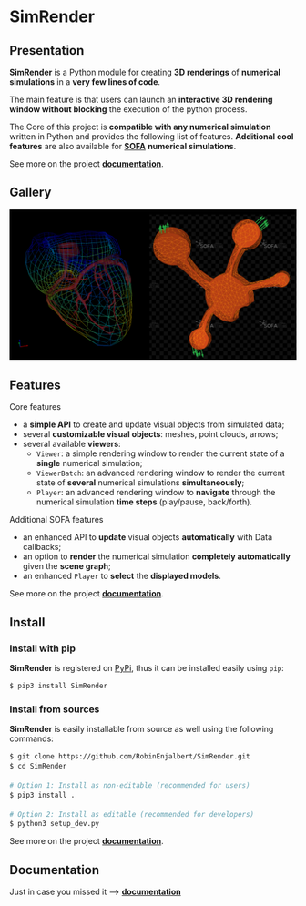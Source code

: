 # SimRender


## Presentation

**SimRender** is a Python module for creating **3D renderings** of **numerical simulations** in a **very few lines of 
code**.

The main feature is that users can launch an **interactive 3D rendering window without blocking** the execution of the 
python process.

The Core of this project is **compatible with any numerical simulation** written in Python and provides the 
following list of features.
**Additional cool features** are also available for [**SOFA**](https://www.sofa-framework.org/) **numerical 
simulations**.

See more on the project [**documentation**]().


## Gallery

![gallery](docs/src/_static/img/gallery.png)

## Features

Core features
* a **simple API** to create and update visual objects from simulated data;
* several **customizable visual objects**: meshes, point clouds, arrows;
* several available **viewers**:
  * `Viewer`: a simple rendering window to render the current state of a **single** numerical simulation;
  * `ViewerBatch`: an advanced rendering window to render the current state of **several** numerical simulations 
    **simultaneously**;
  * `Player`: an advanced rendering window to **navigate** through the numerical simulation **time steps** (play/pause, 
    back/forth).

Additional SOFA features
* an enhanced API to **update** visual objects **automatically** with Data callbacks;
* an option to **render** the numerical simulation **completely automatically** given the **scene graph**;
* an enhanced `Player` to **select** the **displayed models**.

See more on the project [**documentation**]().


## Install

### Install with pip

**SimRender** is registered on [PyPi](), thus it can be installed easily using `pip`:

``` bash
$ pip3 install SimRender
```

### Install from sources

**SimRender** is easily installable from source as well using the following commands:

``` bash
$ git clone https://github.com/RobinEnjalbert/SimRender.git
$ cd SimRender

# Option 1: Install as non-editable (recommended for users)
$ pip3 install .

# Option 2: Install as editable (recommended for developers)
$ python3 setup_dev.py
```

See more on the project [**documentation**]().


## Documentation

Just in case you missed it ⟶ [**documentation**]()
